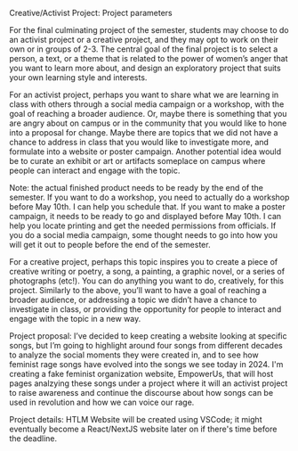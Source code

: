  Creative/Activist Project: Project parameters

For the final culminating project of the semester, students may choose to do an activist project or a creative project, and they may opt to work on their own or in groups of 2-3.  The central goal of the final project is to select a person, a text, or a theme that is related to the power of women’s anger that you want to learn more about, and design an exploratory project that suits your own learning style and interests.

For an activist project, perhaps you want to share what we are learning in class with others through a social media campaign or a workshop, with the goal of reaching a broader audience. Or, maybe there is something that you are angry about on campus or in the community that you would like to hone into a proposal for change. Maybe there are topics that we did not have a chance to address in class that you would like to investigate more, and formulate into a website or poster campaign.  Another potential idea would be to curate an exhibit or art or artifacts someplace on campus where people can interact and engage with the topic.

Note: the actual finished product needs to be ready by the end of the semester. If you want to do a workshop, you need to actually do a workshop before May 10th. I can help you schedule that. If you want to make a poster campaign, it needs to be ready to go and displayed before May 10th. I can help you locate printing and get the needed permissions from officials.  If you do a social media campaign, some thought needs to go into how you will get it out to people before the end of the semester.

For a creative project, perhaps this topic inspires you to create a piece of creative writing or poetry, a song, a painting, a graphic novel, or a series of photographs (etc!). You can do anything you want to do, creatively, for this project.  Similarly to the above, you’ll want to have a goal of reaching a broader audience, or addressing a topic we didn’t have a chance to investigate in class, or providing the opportunity for people to interact and engage with the topic in a new way.

Project proposal:
I’ve decided to keep creating a website looking at specific songs, but I’m going to highlight around four songs from different decades to analyze the social moments they were created in, and to see how feminist rage songs have evolved into the songs we see today in 2024. I'm creating a fake feminist organization website, EmpowerUs, that will host pages analzying these songs under a project where it will an activist project to raise awareness and continue the discourse about how songs can be used in revolution and how we can voice our rage.

Project details:
HTLM Website will be created using VSCode; it might eventually become a React/NextJS website later on if there's time before the deadline.

